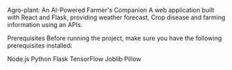 Agro-plant: An AI-Powered Farmer's Companion
A web application built with React and Flask, providing weather forecast, Crop disease and farming information using an APIs.

Prerequisites
Before running the project, make sure you have the following prerequisites installed:

Node.js
Python
Flask
TensorFlow
Joblib
Pillow
